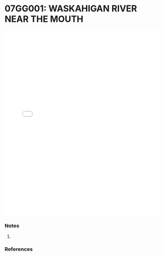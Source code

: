 # 07GG001: WASKAHIGAN RIVER NEAR THE MOUTH

<iframe src="/_static/stations/07GG001_fdc.html" width="100%" height="600" frameborder="0"></iframe>

### Notes
1. 

### References

